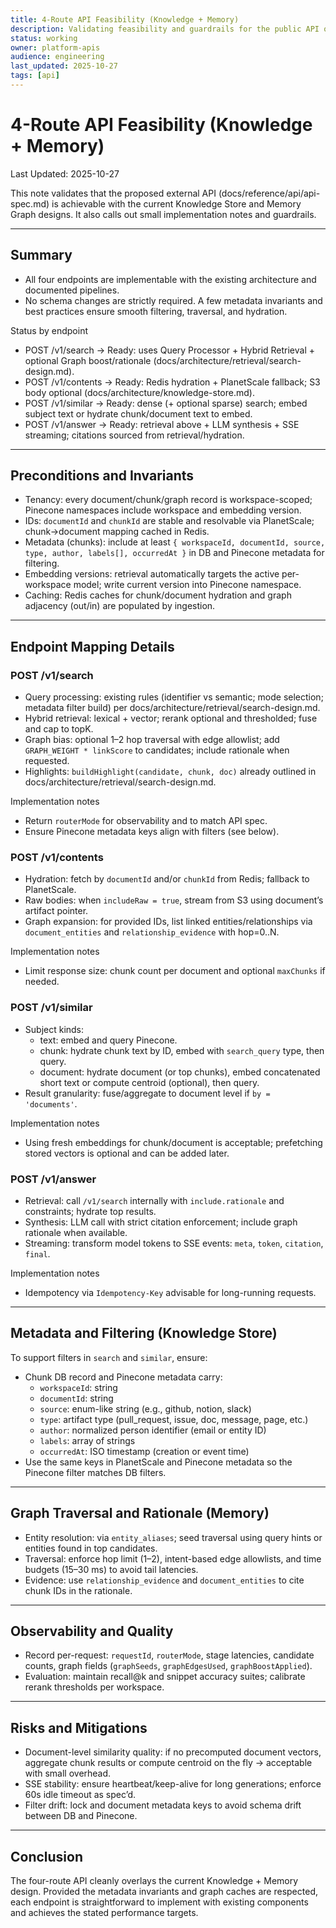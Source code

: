 ```yaml
---
title: 4-Route API Feasibility (Knowledge + Memory)
description: Validating feasibility and guardrails for the public API overlay
status: working
owner: platform-apis
audience: engineering
last_updated: 2025-10-27
tags: [api]
---
```


# 4-Route API Feasibility (Knowledge + Memory)

Last Updated: 2025-10-27

This note validates that the proposed external API (docs/reference/api/api-spec.md) is achievable with the current Knowledge Store and Memory Graph designs. It also calls out small implementation notes and guardrails.

---

## Summary

- All four endpoints are implementable with the existing architecture and documented pipelines.
- No schema changes are strictly required. A few metadata invariants and best practices ensure smooth filtering, traversal, and hydration.

Status by endpoint
- POST /v1/search → Ready: uses Query Processor + Hybrid Retrieval + optional Graph boost/rationale (docs/architecture/retrieval/search-design.md).
- POST /v1/contents → Ready: Redis hydration + PlanetScale fallback; S3 body optional (docs/architecture/knowledge-store.md).
- POST /v1/similar → Ready: dense (+ optional sparse) search; embed subject text or hydrate chunk/document text to embed.
- POST /v1/answer → Ready: retrieval above + LLM synthesis + SSE streaming; citations sourced from retrieval/hydration.

---

## Preconditions and Invariants

- Tenancy: every document/chunk/graph record is workspace-scoped; Pinecone namespaces include workspace and embedding version.
- IDs: `documentId` and `chunkId` are stable and resolvable via PlanetScale; chunk→document mapping cached in Redis.
- Metadata (chunks): include at least `{ workspaceId, documentId, source, type, author, labels[], occurredAt }` in DB and Pinecone metadata for filtering.
- Embedding versions: retrieval automatically targets the active per-workspace model; write current version into Pinecone namespace.
- Caching: Redis caches for chunk/document hydration and graph adjacency (out/in) are populated by ingestion.

---

## Endpoint Mapping Details

### POST /v1/search
- Query processing: existing rules (identifier vs semantic; mode selection; metadata filter build) per docs/architecture/retrieval/search-design.md.
- Hybrid retrieval: lexical + vector; rerank optional and thresholded; fuse and cap to topK.
- Graph bias: optional 1–2 hop traversal with edge allowlist; add `GRAPH_WEIGHT * linkScore` to candidates; include rationale when requested.
- Highlights: `buildHighlight(candidate, chunk, doc)` already outlined in docs/architecture/retrieval/search-design.md.

Implementation notes
- Return `routerMode` for observability and to match API spec.
- Ensure Pinecone metadata keys align with filters (see below).

### POST /v1/contents
- Hydration: fetch by `documentId` and/or `chunkId` from Redis; fallback to PlanetScale.
- Raw bodies: when `includeRaw = true`, stream from S3 using document’s artifact pointer.
- Graph expansion: for provided IDs, list linked entities/relationships via `document_entities` and `relationship_evidence` with hop=0..N.

Implementation notes
- Limit response size: chunk count per document and optional `maxChunks` if needed.

### POST /v1/similar
- Subject kinds:
  - text: embed and query Pinecone.
  - chunk: hydrate chunk text by ID, embed with `search_query` type, then query.
  - document: hydrate document (or top chunks), embed concatenated short text or compute centroid (optional), then query.
- Result granularity: fuse/aggregate to document level if `by = 'documents'`.

Implementation notes
- Using fresh embeddings for chunk/document is acceptable; prefetching stored vectors is optional and can be added later.

### POST /v1/answer
- Retrieval: call `/v1/search` internally with `include.rationale` and constraints; hydrate top results.
- Synthesis: LLM call with strict citation enforcement; include graph rationale when available.
- Streaming: transform model tokens to SSE events: `meta`, `token`, `citation`, `final`.

Implementation notes
- Idempotency via `Idempotency-Key` advisable for long-running requests.

---

## Metadata and Filtering (Knowledge Store)

To support filters in `search` and `similar`, ensure:
- Chunk DB record and Pinecone metadata carry:
  - `workspaceId`: string
  - `documentId`: string
  - `source`: enum-like string (e.g., github, notion, slack)
  - `type`: artifact type (pull_request, issue, doc, message, page, etc.)
  - `author`: normalized person identifier (email or entity ID)
  - `labels`: array of strings
  - `occurredAt`: ISO timestamp (creation or event time)
- Use the same keys in PlanetScale and Pinecone metadata so the Pinecone filter matches DB filters.

---

## Graph Traversal and Rationale (Memory)

- Entity resolution: via `entity_aliases`; seed traversal using query hints or entities found in top candidates.
- Traversal: enforce hop limit (1–2), intent-based edge allowlists, and time budgets (15–30 ms) to avoid tail latencies.
- Evidence: use `relationship_evidence` and `document_entities` to cite chunk IDs in the rationale.

---

## Observability and Quality

- Record per-request: `requestId`, `routerMode`, stage latencies, candidate counts, graph fields (`graphSeeds`, `graphEdgesUsed`, `graphBoostApplied`).
- Evaluation: maintain recall@k and snippet accuracy suites; calibrate rerank thresholds per workspace.

---

## Risks and Mitigations

- Document-level similarity quality: if no precomputed document vectors, aggregate chunk results or compute centroid on the fly → acceptable with small overhead.
- SSE stability: ensure heartbeat/keep-alive for long generations; enforce 60s idle timeout as spec’d.
- Filter drift: lock and document metadata keys to avoid schema drift between DB and Pinecone.

---

## Conclusion

The four-route API cleanly overlays the current Knowledge + Memory design. Provided the metadata invariants and graph caches are respected, each endpoint is straightforward to implement with existing components and achieves the stated performance targets.
